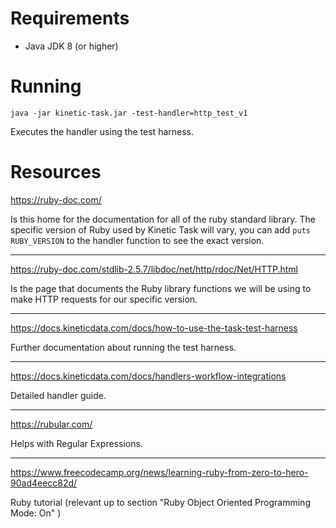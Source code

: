 # Requirements

* Java JDK 8 (or higher)

# Running

`java -jar kinetic-task.jar -test-handler=http_test_v1`

Executes the handler using the test harness.

# Resources

https://ruby-doc.com/

Is this home for the documentation for all of the ruby standard library. The
specific version of Ruby used by Kinetic Task will vary, you can add
`puts RUBY_VERSION` to the handler function to see the exact version.

---
https://ruby-doc.com/stdlib-2.5.7/libdoc/net/http/rdoc/Net/HTTP.html

Is the page that documents the Ruby library functions we will be using to make
HTTP requests for our specific version.

---
https://docs.kineticdata.com/docs/how-to-use-the-task-test-harness

Further documentation about running the test harness.

---
https://docs.kineticdata.com/docs/handlers-workflow-integrations

Detailed handler guide.

---
https://rubular.com/

Helps with Regular Expressions.

---
https://www.freecodecamp.org/news/learning-ruby-from-zero-to-hero-90ad4eecc82d/

Ruby tutorial (relevant up to section "Ruby Object Oriented Programming Mode: On" )